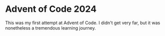 # Advent of Code 2024

This was my first attempt at Advent of Code. I didn't get very far, but it was nonetheless a tremendous learning journey.
